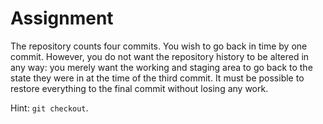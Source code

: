 # Assignment

The repository counts four commits.
You wish to go back in time by one commit.
However, you do not want the repository history to be altered in any way:
you merely want the working and staging area to go
back to the state they were in at the time of the third commit.
It must be possible to restore everything to the final commit
without losing any work.

Hint: `git checkout`.
